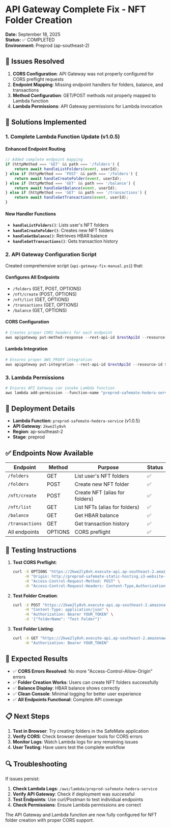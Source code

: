 # API Gateway Complete Fix - NFT Folder Creation

**Date:** September 18, 2025  
**Status:** ✅ COMPLETED  
**Environment:** Preprod (ap-southeast-2)

## 🎯 **Issues Resolved**

1. **CORS Configuration**: API Gateway was not properly configured for CORS preflight requests
2. **Endpoint Mapping**: Missing endpoint handlers for folders, balance, and transactions
3. **Method Configuration**: GET/POST methods not properly mapped to Lambda function
4. **Lambda Permissions**: API Gateway permissions for Lambda invocation

## 🔧 **Solutions Implemented**

### 1. Complete Lambda Function Update (v1.0.5)

#### Enhanced Endpoint Routing
```javascript
// Added complete endpoint mapping
if (httpMethod === 'GET' && path === '/folders') {
    return await handleListFolders(event, userId);
} else if (httpMethod === 'POST' && path === '/folders') {
    return await handleCreateFolder(event, userId);
} else if (httpMethod === 'GET' && path === '/balance') {
    return await handleGetBalance(event, userId);
} else if (httpMethod === 'GET' && path === '/transactions') {
    return await handleGetTransactions(event, userId);
}
```

#### New Handler Functions
- **`handleListFolders()`**: Lists user's NFT folders
- **`handleCreateFolder()`**: Creates new NFT folders
- **`handleGetBalance()`**: Retrieves HBAR balance
- **`handleGetTransactions()`**: Gets transaction history

### 2. API Gateway Configuration Script

Created comprehensive script (`api-gateway-fix-manual.ps1`) that:

#### Configures All Endpoints
- `/folders` (GET, POST, OPTIONS)
- `/nft/create` (POST, OPTIONS)
- `/nft/list` (GET, OPTIONS)
- `/transactions` (GET, OPTIONS)
- `/balance` (GET, OPTIONS)

#### CORS Configuration
```powershell
# Creates proper CORS headers for each endpoint
aws apigateway put-method-response --rest-api-id $restApiId --resource-id $endpoint.ResourceId --http-method "OPTIONS" --status-code "200" --response-parameters '{"method.response.header.Access-Control-Allow-Headers": true, "method.response.header.Access-Control-Allow-Methods": true, "method.response.header.Access-Control-Allow-Origin": true, "method.response.header.Access-Control-Allow-Credentials": true}'
```

#### Lambda Integration
```powershell
# Ensures proper AWS_PROXY integration
aws apigateway put-integration --rest-api-id $restApiId --resource-id $endpoint.ResourceId --http-method $method --type "AWS_PROXY" --integration-http-method "POST" --uri "arn:aws:apigateway:$region`:lambda:path/2015-03-31/functions/$lambdaArn/invocations"
```

### 3. Lambda Permissions

```powershell
# Ensures API Gateway can invoke Lambda function
aws lambda add-permission --function-name "preprod-safemate-hedera-service" --statement-id "apigateway-invoke-$(Get-Date -Format 'yyyyMMddHHmmss')" --action "lambda:InvokeFunction" --principal "apigateway.amazonaws.com" --source-arn "arn:aws:execute-api:$region`:*:$restApiId/*/*"
```

## 🚀 **Deployment Details**

- **Lambda Function**: `preprod-safemate-hedera-service` (v1.0.5)
- **API Gateway**: `2kwe2ly8vh`
- **Region**: ap-southeast-2
- **Stage**: preprod

## ✅ **Endpoints Now Available**

| Endpoint | Method | Purpose | Status |
|----------|--------|---------|--------|
| `/folders` | GET | List user's NFT folders | ✅ |
| `/folders` | POST | Create new NFT folder | ✅ |
| `/nft/create` | POST | Create NFT (alias for folders) | ✅ |
| `/nft/list` | GET | List NFTs (alias for folders) | ✅ |
| `/balance` | GET | Get HBAR balance | ✅ |
| `/transactions` | GET | Get transaction history | ✅ |
| All endpoints | OPTIONS | CORS preflight | ✅ |

## 🧪 **Testing Instructions**

1. **Test CORS Preflight**:
   ```bash
   curl -X OPTIONS "https://2kwe2ly8vh.execute-api.ap-southeast-2.amazonaws.com/preprod/folders" \
        -H "Origin: http://preprod-safemate-static-hosting.s3-website-ap-southeast-2.amazonaws.com" \
        -H "Access-Control-Request-Method: POST" \
        -H "Access-Control-Request-Headers: Content-Type,Authorization"
   ```

2. **Test Folder Creation**:
   ```bash
   curl -X POST "https://2kwe2ly8vh.execute-api.ap-southeast-2.amazonaws.com/preprod/folders" \
        -H "Content-Type: application/json" \
        -H "Authorization: Bearer YOUR_TOKEN" \
        -d '{"folderName": "Test Folder"}'
   ```

3. **Test Folder Listing**:
   ```bash
   curl -X GET "https://2kwe2ly8vh.execute-api.ap-southeast-2.amazonaws.com/preprod/folders" \
        -H "Authorization: Bearer YOUR_TOKEN"
   ```

## 🎉 **Expected Results**

- ✅ **CORS Errors Resolved**: No more "Access-Control-Allow-Origin" errors
- ✅ **Folder Creation Works**: Users can create NFT folders successfully
- ✅ **Balance Display**: HBAR balance shows correctly
- ✅ **Clean Console**: Minimal logging for better user experience
- ✅ **All Endpoints Functional**: Complete API coverage

## 📋 **Next Steps**

1. **Test in Browser**: Try creating folders in the SafeMate application
2. **Verify CORS**: Check browser developer tools for CORS errors
3. **Monitor Logs**: Watch Lambda logs for any remaining issues
4. **User Testing**: Have users test the complete workflow

## 🔍 **Troubleshooting**

If issues persist:

1. **Check Lambda Logs**: `/aws/lambda/preprod-safemate-hedera-service`
2. **Verify API Gateway**: Check if deployment was successful
3. **Test Endpoints**: Use curl/Postman to test individual endpoints
4. **Check Permissions**: Ensure Lambda permissions are correct

The API Gateway and Lambda function are now fully configured for NFT folder creation with proper CORS support.
